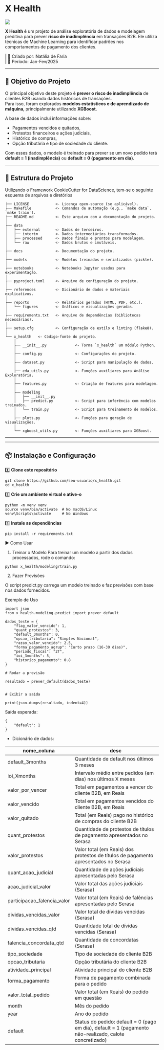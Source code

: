 # X Health

<a target="_blank" href="https://cookiecutter-data-science.drivendata.org/">
    <img src="https://img.shields.io/badge/CCDS-Project%20template-328F97?logo=cookiecutter" />
</a>

**X Health** é um projeto de análise exploratória de dados e modelagem preditiva para prever **risco de inadimplência** em transações B2B. Ele utiliza técnicas de Machine Learning para identificar padrões nos comportamentos de pagamento dos clientes.

| 📌 Criado por: Natália de Faria  
| 📅 Período: Jan-Fev/2025  

---

## 🚀 Objetivo do Projeto
O principal objetivo deste projeto é **prever o risco de inadimplência** de clientes B2B usando dados históricos de transações.  
Para isso, foram explorados **modelos estatísticos e de aprendizado de máquina**, principalmente utilizando **XGBoost**.

A base de dados inclui informações sobre:
- Pagamentos vencidos e quitados,
- Protestos financeiros e ações judiciais,
- Histórico de compras,
- Opção tributária e tipo de sociedade do cliente.

Com esses dados, o modelo é treinado para prever se um novo pedido terá **default = 1 (inadimplência)** ou **default = 0 (pagamento em dia)**.

---

## 📂 Estrutura do Projeto
Utilizando o Framework CookieCutter for DataScience, tem-se o seguinte esquema de arquivos e diretórios

```
├── LICENSE            <- Licença open-source (se aplicável).
├── Makefile           <- Comandos de automação (e.g., `make data`, `make train`).
├── README.md          <- Este arquivo com a documentação do projeto.
│
├── data
│   ├── external       <- Dados de terceiros.
│   ├── interim        <- Dados intermediários transformados.
│   ├── processed      <- Dados finais e prontos para modelagem.
│   └── raw            <- Dados brutos e imutáveis.
│
├── docs               <- Documentação do projeto.
│
├── models             <- Modelos treinados e serializados (pickle).
│
├── notebooks          <- Notebooks Jupyter usados para experimentação.
│
├── pyproject.toml     <- Arquivo de configuração do projeto.
│
├── references         <- Dicionário de dados e materiais explicativos.
│
├── reports            <- Relatórios gerados (HTML, PDF, etc.).
│   └── figures        <- Gráficos e visualizações geradas.
│
├── requirements.txt   <- Arquivo de dependências (bibliotecas necessárias).
│
├── setup.cfg          <- Configuração de estilo e linting (flake8).
│
└── x_health   <- Código-fonte do projeto.
    │
    ├── __init__.py             <- Torna `x_health` um módulo Python.
    │
    ├── config.py               <- Configurações do projeto.
    │
    ├── dataset.py              <- Script para manipulação de dados.
    │
    ├── eda_utils.py            <- Funções auxiliares para Análise Exploratória.
    │
    ├── features.py             <- Criação de features para modelagem.
    │
    ├── modeling                
    │   ├── __init__.py
    │   ├── predict.py          <- Script para inferência com modelos treinados.
    │   └── train.py            <- Script para treinamento de modelos.
    │
    ├── plots.py                <- Funções para geração de visualizações.
    │
    └── xgboost_utils.py        <- Funções auxiliares para XGBoost.
```

--------

---

## 📦 Instalação e Configuração

1️⃣ **Clone este repositório**  
```
git clone https://github.com/seu-usuario/x_health.git
cd x_health
```

2️⃣ **Crie um ambiente virtual e ative-o**
```
python -m venv venv
source venv/bin/activate  # No macOS/Linux
venv\Scripts\activate     # No Windows
```

3️⃣ **Instale as dependências**
```
pip install -r requirements.txt
```

▶️ Como Usar
1. Treinar o Modelo
Para treinar um modelo a partir dos dados processados, rode o comando:

```
python x_health/modeling/train.py
```

2. Fazer Previsões

O script predict.py carrega um modelo treinado e faz previsões com base nos dados fornecidos.

Exemplo de Uso
```
import json
from x_health.modeling.predict import prever_default

dados_teste = {
    "flag_valor_vencido": 1,
    "quant_protestos": 3,
    "default_3months": 0,
    "opcao_tributaria": "Simples Nacional",
    "razao_valor_vencido": 2.5,
    "forma_pagamento_agrup": "Curto prazo (16-30 dias)",
    "periodo_fiscal": "2T",
    "ioi_3months": 5,
    "historico_pagamento": 0.8
}

# Rodar a previsão

resultado = prever_default(dados_teste)


# Exibir a saída

print(json.dumps(resultado, indent=4))
```

Saída esperada:

```
{
    "default": 1
}
```
- Dicionário de dados:

| nome_coluna                    | desc                                                                                               |
| --------------------------     |----------------------------------------------------------------------------------------- |
| default\_3months               |Quantidade de default nos últimos 3 meses                                                          |
| ioi\_Xmonths                   |Intervalo médio entre pedidos (em dias) nos últimos X meses                                       |
| valor\_por\_vencer             |Total em pagamentos a vencer do cliente B2B, em Reais     |
| valor\_vencido                 |Total em pagamentos vencidos do cliente B2B, em Reais                                              |
| valor\_quitado                 |Total (em Reais) pago no histórico de compras do cliente B2B                |
| quant\_protestos               |Quantidade de protestos de títulos de pagamento apresentados no Serasa|
| valor\_protestos               |Valor total (em Reais) dos protestos de títulos de pagamento apresentados no Serasa|
| quant\_acao_judicial           |Quantidade de ações judiciais apresentadas pelo Serasa|
| acao\_judicial\_valor          |Valor total das ações judiciais (Serasa) |
| participacao\_falencia\_valor  |Valor total (em Reais) de falências apresentadas pelo Serasa |
| dividas\_vencidas\_valor       |Valor total de dívidas vencidas (Serasa)|
| dividas\_vencidas\_qtd         |Quantidade total de dívidas vencidas (Serasa)|
| falencia\_concordata\_qtd      |Quantidade de concordatas (Serasa)|
| tipo\_sociedade                |Tipo de sociedade do cliente B2B |
| opcao\_tributaria              |Opção tributária do cliente B2B |
| atividade\_principal           |Atividade principal do cliente B2B|
| forma\_pagamento               |Forma de pagamento combinada para o pedido |
| valor\_total\_pedido           |Valor total (em Reais) do pedido em questão|
| month                          |Mês do pedido|
| year                           |Ano do pedido|
| default                        |Status do pedido: default = 0 (pago em dia), default = 1 (pagamento não-realizado, calote concretizado)|

